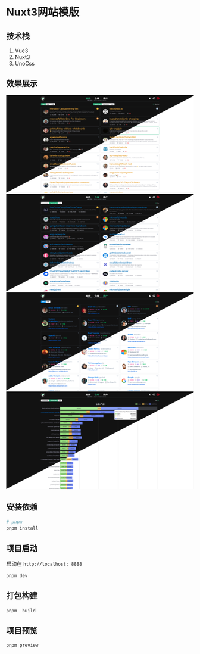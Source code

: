 # Nuxt3网站模版

## 技术栈

1. Vue3
2. Nuxt3
3. UnoCss

## 效果展示
![trend](./public/imgs/trend-light-dark.png)
![repo](./public/imgs/repo-light-dark.png)
![user](./public/imgs/user-light-dark.png)
![chart](./public/imgs/chart-light-dark.png)
## 安装依赖

```bash
# pnpm
pnpm install
```

## 项目启动

启动在 `http://localhost: 8888`

```bash
pnpm dev
```

## 打包构建

```bash
pnpm  build
```

## 项目预览
```bash
pnpm preview
```
